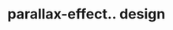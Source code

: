 # parallax-effect.. design                                                                                                                                                                                                                                 
                                     

